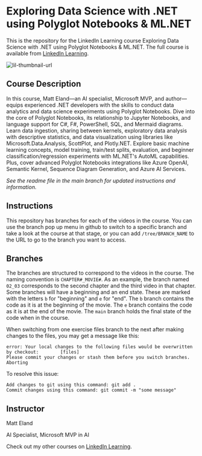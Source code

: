 # Exploring Data Science with .NET using Polyglot Notebooks & ML.NET
This is the repository for the LinkedIn Learning course Exploring Data Science with .NET using Polyglot Notebooks & ML.NET. The full course is available from [LinkedIn Learning][lil-course-url].

![lil-thumbnail-url]

## Course Description

In this course, Matt Eland—an AI specialist, Microsoft MVP, and author—equips experienced .NET developers with the skills to conduct data analytics and data science experiments using Polyglot Notebooks. Dive into the core of Polyglot Notebooks, its relationship to Jupyter Notebooks, and language support for C#, F#, PowerShell, SQL, and Mermaid diagrams. Learn data ingestion, sharing between kernels, exploratory data analysis with descriptive statistics, and data visualization using libraries like Microsoft.Data.Analysis, ScottPlot, and Plotly.NET. Explore basic machine learning concepts, model training, train/test splits, evaluation, and beginner classification/regression experiments with ML.NET's AutoML capabilities. Plus, cover advanced Polyglot Notebooks integrations like Azure OpenAI, Semantic Kernel, Sequence Diagram Generation, and Azure AI Services.

_See the readme file in the main branch for updated instructions and information._
## Instructions
This repository has branches for each of the videos in the course. You can use the branch pop up menu in github to switch to a specific branch and take a look at the course at that stage, or you can add `/tree/BRANCH_NAME` to the URL to go to the branch you want to access.

## Branches
The branches are structured to correspond to the videos in the course. The naming convention is `CHAPTER#_MOVIE#`. As an example, the branch named `02_03` corresponds to the second chapter and the third video in that chapter. 
Some branches will have a beginning and an end state. These are marked with the letters `b` for "beginning" and `e` for "end". The `b` branch contains the code as it is at the beginning of the movie. The `e` branch contains the code as it is at the end of the movie. The `main` branch holds the final state of the code when in the course.

When switching from one exercise files branch to the next after making changes to the files, you may get a message like this:

    error: Your local changes to the following files would be overwritten by checkout:        [files]
    Please commit your changes or stash them before you switch branches.
    Aborting

To resolve this issue:
	
    Add changes to git using this command: git add .
	Commit changes using this command: git commit -m "some message"

 ## Instructor

Matt Eland

AI Specialist, Microsoft MVP in AI
                 

Check out my other courses on [LinkedIn Learning](https://www.linkedin.com/learning/instructors/matt-eland?u=104).


[0]: # (Replace these placeholder URLs with actual course URLs)

[lil-course-url]: https://www.linkedin.com/learning/exploring-data-science-with-dot-net-using-polyglot-notebooks-ml-dot-net/
[lil-thumbnail-url]: https://media.licdn.com/dms/image/v2/D4D0DAQHTwhnssdSJ4g/learning-public-crop_675_1200/learning-public-crop_675_1200/0/1728682567255?e=2147483647&v=beta&t=JaEkKRNhSaHYlZ18gX7HuOGDx65OI1rRXCj1IKQDidY


